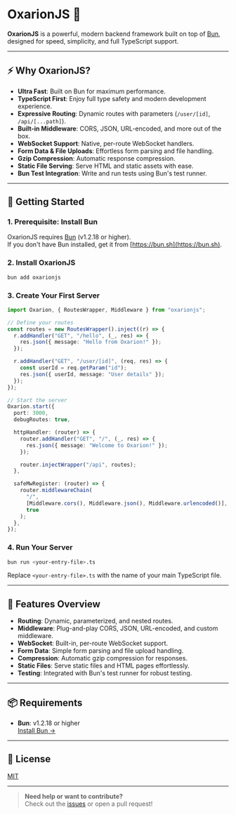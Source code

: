 # OxarionJS 🚀

**OxarionJS** is a powerful, modern backend framework built on top of [Bun](https://bun.sh), designed for speed, simplicity, and full TypeScript support.

---

## ⚡ Why OxarionJS?

- **Ultra Fast**: Built on Bun for maximum performance.
- **TypeScript First**: Enjoy full type safety and modern development experience.
- **Expressive Routing**: Dynamic routes with parameters (`/user/[id]`, `/api/[...path]`).
- **Built-in Middleware**: CORS, JSON, URL-encoded, and more out of the box.
- **WebSocket Support**: Native, per-route WebSocket handlers.
- **Form Data & File Uploads**: Effortless form parsing and file handling.
- **Gzip Compression**: Automatic response compression.
- **Static File Serving**: Serve HTML and static assets with ease.
- **Bun Test Integration**: Write and run tests using Bun's test runner.

---

## 🚀 Getting Started

### 1. Prerequisite: Install Bun

OxarionJS requires [Bun](https://bun.sh) (v1.2.18 or higher).  
If you don't have Bun installed, get it from [https://bun.sh](https://bun.sh).

### 2. Install OxarionJS

```bash
bun add oxarionjs
```

### 3. Create Your First Server

```typescript
import Oxarion, { RoutesWrapper, Middleware } from "oxarionjs";

// Define your routes
const routes = new RoutesWrapper().inject((r) => {
  r.addHandler("GET", "/hello", (_, res) => {
    res.json({ message: "Hello from Oxarion!" });
  });

  r.addHandler("GET", "/user/[id]", (req, res) => {
    const userId = req.getParam("id");
    res.json({ userId, message: "User details" });
  });
});

// Start the server
Oxarion.start({
  port: 3000,
  debugRoutes: true,

  httpHandler: (router) => {
    router.addHandler("GET", "/", (_, res) => {
      res.json({ message: "Welcome to Oxarion!" });
    });

    router.injectWrapper("/api", routes);
  },

  safeMwRegister: (router) => {
    router.middlewareChain(
      "/",
      [Middleware.cors(), Middleware.json(), Middleware.urlencoded()],
      true
    );
  },
});
```

### 4. Run Your Server

```bash
bun run <your-entry-file>.ts
```

Replace `<your-entry-file>.ts` with the name of your main TypeScript file.

---

## 📝 Features Overview

- **Routing**: Dynamic, parameterized, and nested routes.
- **Middleware**: Plug-and-play CORS, JSON, URL-encoded, and custom middleware.
- **WebSocket**: Built-in, per-route WebSocket support.
- **Form Data**: Simple form parsing and file upload handling.
- **Compression**: Automatic gzip compression for responses.
- **Static Files**: Serve static files and HTML pages effortlessly.
- **Testing**: Integrated with Bun's test runner for robust testing.

---

## 📦 Requirements

- **Bun**: v1.2.18 or higher  
  [Install Bun →](https://bun.sh)

---

## 📄 License

[MIT](./LICENSE)

---

> **Need help or want to contribute?**  
> Check out the [issues](https://github.com/VoxlD/OxarionJs/issues) or open a pull request!
